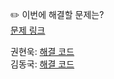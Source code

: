 ✏️ 이번에 해결할 문제는? <br>
[문제 링크](https://www.acmicpc.net/problem/1655)

권현욱: [해결 코드](https://github.com/woogie01/Algorithm-Hub/blob/main/%EB%B0%B1%EC%A4%80/Gold/1655.%E2%80%85%EA%B0%80%EC%9A%B4%EB%8D%B0%EB%A5%BC%E2%80%85%EB%A7%90%ED%95%B4%EC%9A%94/%EA%B0%80%EC%9A%B4%EB%8D%B0%EB%A5%BC%E2%80%85%EB%A7%90%ED%95%B4%EC%9A%94.java) <br>
김동국: [해결 코드]() <br>
